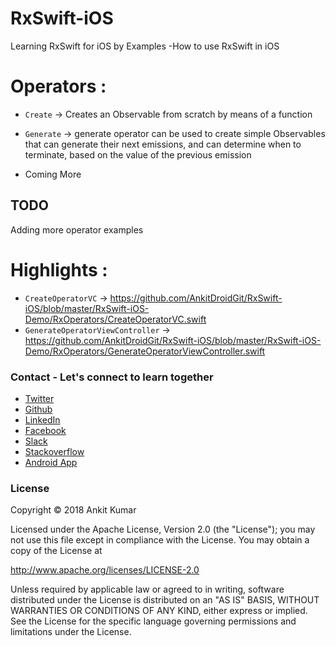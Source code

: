 # RxSwift-iOS
Learning RxSwift for iOS by Examples -How to use RxSwift in iOS



# Operators :
* `Create` -> Creates an Observable from scratch by means of a function
* `Generate` -> generate operator can be used to create simple Observables that can generate their next emissions, and can determine when to terminate, based on the value of the previous emission

* Coming More
## TODO

Adding more operator examples


# Highlights :
* `CreateOperatorVC` -> https://github.com/AnkitDroidGit/RxSwift-iOS/blob/master/RxSwift-iOS-Demo/RxOperators/CreateOperatorVC.swift
* `GenerateOperatorViewController` -> https://github.com/AnkitDroidGit/RxSwift-iOS/blob/master/RxSwift-iOS-Demo/RxOperators/GenerateOperatorViewController.swift


### Contact - Let's connect to learn together
- [Twitter](https://twitter.com/KumarAnkitRKE)
- [Github](https://github.com/AnkitDroidGit)
- [LinkedIn](https://www.linkedin.com/in/kumarankitkumar/)
- [Facebook](https://www.facebook.com/freeankit)
- [Slack](https://ankitdroid.slack.com)
- [Stackoverflow](https://stackoverflow.com/users/3282461/android)
- [Android App](https://play.google.com/store/apps/details?id=com.freeankit.ankitprofile)


### License

Copyright © 2018 Ankit Kumar

Licensed under the Apache License, Version 2.0 (the "License");
you may not use this file except in compliance with the License.
You may obtain a copy of the License at

http://www.apache.org/licenses/LICENSE-2.0

Unless required by applicable law or agreed to in writing, software
distributed under the License is distributed on an "AS IS" BASIS,
WITHOUT WARRANTIES OR CONDITIONS OF ANY KIND, either express or implied.
See the License for the specific language governing permissions and
limitations under the License.

